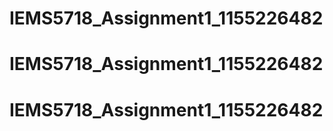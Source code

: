 # IEMS5718_Assignment1_1155226482
# IEMS5718_Assignment1_1155226482
# IEMS5718_Assignment1_1155226482
